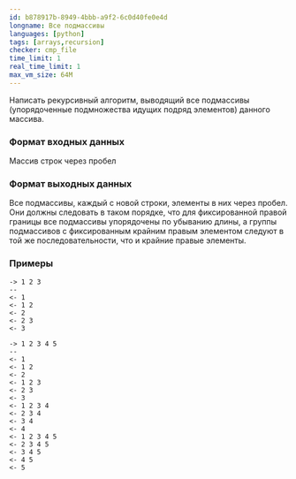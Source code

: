 ```yaml
---
id: b878917b-8949-4bbb-a9f2-6c0d40fe0e4d
longname: Все подмассивы
languages: [python]
tags: [arrays,recursion]
checker: cmp_file
time_limit: 1
real_time_limit: 1
max_vm_size: 64M
---
```



Написать рекурсивный алгоритм, выводящий все подмассивы (упорядоченные подмножества идущих подряд элементов) данного массива.

### Формат входных данных

Массив строк через пробел

### Формат выходных данных

Все подмассивы, каждый с новой строки, элементы в них через пробел. Они должны следовать в таком порядке, что для фиксированной правой границы все подмассивы упорядочены по убыванию длины, а группы подмассивов с фиксированным крайним правым элементом следуют в той же последовательности, что и крайние правые элементы. 

### Примеры

```
-> 1 2 3
--
<- 1
<- 1 2
<- 2
<- 2 3
<- 3
```

```
-> 1 2 3 4 5
--
<- 1
<- 1 2
<- 2
<- 1 2 3
<- 2 3
<- 3
<- 1 2 3 4
<- 2 3 4
<- 3 4
<- 4
<- 1 2 3 4 5
<- 2 3 4 5
<- 3 4 5
<- 4 5
<- 5
```
